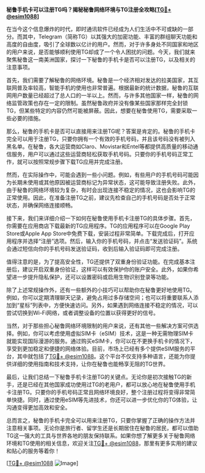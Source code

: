 **秘鲁手机卡可以注册TG吗？揭秘秘鲁网络环境与TG注册全攻略[[TG💪+ @esim1088](https://t.me/s/esim1088)]**

在当今这个信息爆炸的时代，即时通讯软件已经成为人们生活中不可或缺的一部分。而其中，Telegram（简称TG）以其强大的加密功能、丰富的群组聊天功能和高度的自由度，吸引了全球数以亿计的用户。然而，对于许多身处不同国家和地区的用户来说，是否能够顺利使用TG却成了一个令人困扰的问题。今天，我们就来聚焦秘鲁这一南美洲国家，探讨一下秘鲁的手机卡是否可以注册TG，以及相关的注意事项。

首先，我们需要了解秘鲁的网络环境。秘鲁是一个经济相对发达的拉美国家，其互联网普及率较高，智能手机的使用也非常普遍。根据最新的统计数据，秘鲁的互联网用户数量已经超过了总人口的一半以上。然而，与许多其他国家一样，秘鲁的网络监管政策也存在一定的限制。虽然秘鲁政府并没有像某些国家那样完全封锁TG，但某些特定的内容仍然可能被屏蔽。因此，想要在秘鲁使用TG，需要采取一些必要的措施。

那么，秘鲁的手机卡是否可以直接用来注册TG呢？答案是肯定的。秘鲁的手机卡完全可以用于注册TG，只要你拥有一个有效的手机号码，并且该号码没有被列入黑名单。在秘鲁，各大运营商如Claro、Movistar和Entel等都提供高质量的移动通信服务，用户可以通过这些运营商轻松获取手机号码。只要你的手机号码正常工作，就可以按照常规步骤下载TG应用并完成注册。

然而，在实际操作中，可能会遇到一些小问题。例如，有些用户的手机号码可能因为长期未使用或其他原因被运营商标记为异常状态，这可能导致注册失败。此外，由于秘鲁的网络环境较为复杂，有时会出现连接不稳定的情况，这也会影响TG的正常使用。因此，在准备注册TG之前，建议先检查自己的手机号码是否处于正常状态，并确保网络连接顺畅。

接下来，我们来详细介绍一下如何在秘鲁使用手机卡注册TG的具体步骤。首先，你需要在应用商店下载最新的TG应用程序。TG的应用程序可以在Google Play Store或Apple App Store中免费下载，安装过程非常简单。下载完成后，打开应用程序并选择“注册”选项。然后，输入你的手机号码，并点击“发送验证码”。系统会通过短信向你的手机号码发送验证码，收到后输入验证码即可完成注册。

值得注意的是，为了提高安全性，TG还提供了双重身份验证功能。在完成基本注册后，建议开启双重身份验证，这样可以有效保护你的账户安全。此外，如果你希望进一步提升隐私保护，还可以设置密码或启用生物识别登录等功能。

除了上述常规操作外，还有一些额外的小技巧可以帮助你在秘鲁更好地使用TG。例如，你可以定期清理聊天记录，避免占用过多存储空间；也可以将重要联系人添加到“星标”列表中，方便快速访问。另外，如果遇到网络连接不稳定的情况，可以尝试切换到Wi-Fi网络，或者调整设备的位置以获得更好的信号。

当然，对于那些担心秘鲁网络环境限制的用户来说，还有其他一些解决方案可供选择。例如，你可以考虑使用虚拟SIM卡（eSIM）技术，这是一种无需物理SIM卡就能实现国际漫游的服务。通过购买eSIM卡，你可以在不更换手机卡的情况下，享受到更加稳定和便捷的网络体验。目前，市场上已经有多个提供eSIM服务的平台，其中就包括了[TG💪+ @esim1088](https://t.me/s/esim1088)。这个平台不仅支持多种语言，还能为你提供详细的使用指南和技术支持，让你在秘鲁也能畅享无阻的TG世界。

最后，让我们总结一下秘鲁手机卡注册TG的关键点。无论你是初次接触TG的新手，还是已经在其他国家成功使用过TG的老用户，都可以放心地在秘鲁使用手机卡注册TG。只要你的手机号码正常且网络环境良好，整个注册过程将变得非常简单快捷。同时，通过使用eSIM等先进技术，你还可以进一步优化你的TG体验，让沟通变得更加高效和安全。

总而言之，秘鲁的手机卡完全可以用来注册TG，只要你掌握了正确的操作方法并注意相关事项。无论你是旅行者、留学生还是长期居住在秘鲁的居民，都可以借助TG这一强大的工具与世界各地的朋友保持联系。如果你想了解更多关于秘鲁网络环境和TG使用的相关信息，欢迎关注[TG💪+ @esim1088](https://t.me/s/esim1088)，那里有更多实用的建议和贴心的服务等着你！

[[TG💪+ @esim1088](https://t.me/s/esim1088) ![Image](https://i.postimg.cc/4NQfJmqS/Snipaste-2025-05-13-00-14-12.png)]